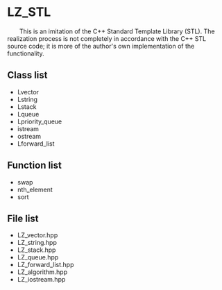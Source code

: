 <!-- <div style="font-family: Times New Roman"> -->

# LZ_STL
&emsp;&emsp;This is an imitation of the C++ Standard Template Library (STL). The realization process is not completely in accordance with the C++ STL source code; it is more of the author's own implementation of the functionality.

## Class list
* Lvector
* Lstring
* Lstack
* Lqueue
* Lpriority_queue
* istream
* ostream
* Lforward_list

## Function list
* swap
* nth_element
* sort

## File list
* LZ_vector.hpp
* LZ_string.hpp
* LZ_stack.hpp
* LZ_queue.hpp
* LZ_forward_list.hpp
* LZ_algorithm.hpp
* LZ_iostream.hpp

<!-- 
## LZ_vector
<span id="LZ_vector" ></span>
## LZ_string.hpp
<span id="LZ_string" ></span>
## LZ_stack.hpp
<span id="LZ_stack" ></span>
## LZ_queue.hpp
<span id="LZ_queue" ></span>
## LZ_forward_list.hpp
<span id="LZ_forward_list" ></span>
## LZ_algorithm.hpp
<span id="LZ_algorithm" ></span>
## LZ_iostream.hpp
<span id="LZ_iostream" ></span> -->




